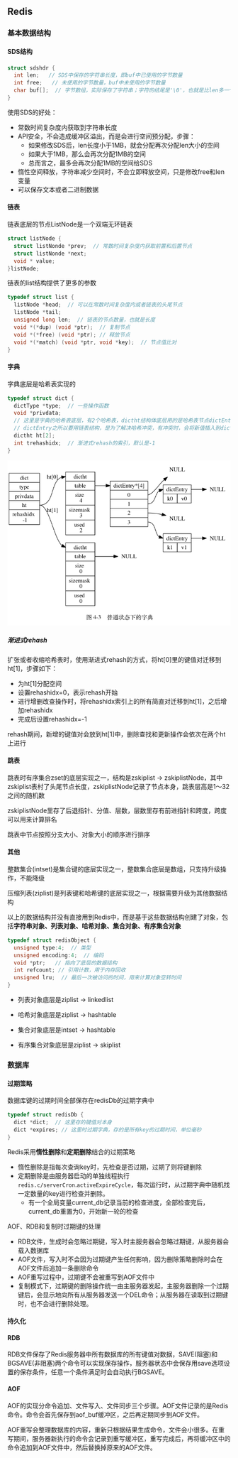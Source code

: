 ## Redis



### 基本数据结构

#### SDS结构

```c
struct sdshdr {
  int len;   // SDS中保存的字符串长度，即buf中已使用的字节数量
  int free;   // 未使用的字节数量，buf中未使用的字节数量
  char buf[];  // 字节数组，实际保存了字符串；字符的结尾是'\0'，也就是比len多一个字符
}
```

使用SDS的好处：

* 常数时间复杂度内获取到字符串长度
* API安全，不会造成缓冲区溢出，而是会进行空间预分配，步骤：
  * 如果修改SDS后，len长度小于1MB，就会分配再次分配len大小的空间
  * 如果大于1MB，那么会再次分配1MB的空间
  * 总而言之，最多会再次分配1MB的空间给SDS
* 惰性空间释放，字符串减少空间时，不会立即释放空间，只是修改free和len变量
* 可以保存文本或者二进制数据



#### 链表

链表底层的节点ListNode是一个双端无环链表

```c
struct listNode {
  struct listNonde *prev;  // 常数时间复杂度内获取前置和后置节点
  struct listNonde *next;
  void * value;
}listNode;
```

链表的list结构提供了更多的参数

```c
typedef struct list {
  listNode *head;  // 可以在常数时间复杂度内或者链表的头尾节点
  listNode *tail;
  unsigned long len;  // 链表的节点数量，也就是长度
  void *(*dup) (void *ptr);  // 复制节点
  void *(*free) (void *ptr); // 释放节点
  void *(*match) (void *ptr, void *key);  // 节点值比对
}
```



#### 字典

字典底层是哈希表实现的

```c
typedef struct dict {
  dictType *type;  // 一些操作函数
  void *privdata;
  // 这里是字典的哈希表底层，有2个哈希表，dictht结构体底层用的是哈希表节点dictEntry，是一个链表结构，除此之外，dictht还存了哈希表大小和已有节点数量等参数
  // dictEntry之所以要用链表结构，是为了解决哈希冲突，有冲突时，会将新值插入到dictEntry的链表头位置，实现了常数时间复杂度
  dictht ht[2];
  int trehashidx;  // 渐进式rehash的索引，默认是-1
}
```

<img src="./普通状态下的字典.png" alt="普通状态下的字典"/>

##### 渐进式rehash

扩张或者收缩哈希表时，使用渐进式rehash的方式，将ht[0]里的键值对迁移到ht[1]，步骤如下：

* 为ht[1]分配空间
* 设置rehashidx=0，表示rehash开始
* 进行增删改查操作时，将rehashidx索引上的所有简直对迁移到ht[1]，之后增加rehashidx
* 完成后设置rehashidx=-1

rehash期间，新增的键值对会放到ht[1]中，删除查找和更新操作会依次在两个ht上进行



#### 跳表

跳表时有序集合zset的底层实现之一，结构是zskiplist -> zskiplistNode，其中zskiplist表村了头尾节点长度，zskiplistNode记录了节点本身，跳表层高是1～32之间的随机数

zskiplistNode里存了后退指针、分值、层数，层数里存有前进指针和跨度，跨度可以用来计算排名

跳表中节点按照分支大小、对象大小的顺序进行排序



#### 其他

整数集合(intset)是集合键的底层实现之一，整数集合底层是数组，只支持升级操作，不能降级

压缩列表(ziplist)是列表键和哈希键的底层实现之一，根据需要升级为其他数据结构



以上的数据结构并没有直接用到Redis中，而是基于这些数据结构创建了对象，包括**字符串对象、列表对象、哈希对象、集合对象、有序集合对象**

```c
typedef struct redisObject {
  unsigned type:4;  // 类型
  unsigned encoding:4;  // 编码
  void *ptr;   // 指向了底层的数据结构
  int refcount; // 引用计数，用于内存回收
  unsigned lru;  // 最后一次被访问的时间，用来计算对象空转时间
}
```

* 列表对象底层是ziplist -> linkedlist

* 哈希对象底层是ziplist -> hashtable

* 集合对象底层是intset -> hashtable

* 有序集合对象底层是ziplist -> skiplist



### 数据库

#### 过期策略

数据库键的过期时间全部保存在redisDb的过期字典中

```c
typedef struct redisDb {
  dict *dict;  // 这里存的键值对本身
  dict *expires; // 这里时过期字典，存的是所有key的过期时间，单位毫秒
}
```

Redis采用**惰性删除**和**定期删除**结合的过期策略

* 惰性删除是指每次查询key时，先检查是否过期，过期了则将键删除
* 定期删除是由服务器启动的单独线程执行`redis.c/serverCron`.`activeExpireCycle`，每次运行时，从过期字典中随机找一定数量的key进行检查并删除。
  * 有一个全局变量current_db记录当前的检查进度，全部检查完后，current_db重置为0，开始新一轮的检查

AOF、RDB和复制时过期键的处理

* RDB文件，生成时会忽略过期键，写入时主服务器会忽略过期键，从服务器会载入数据库
* AOF文件，写入时不会因为过期键产生任何影响，因为删除策略删除时会在AOF文件后追加一条删除命令
* AOF重写过程中，过期键不会被重写到AOF文件中
* 复制模式下，过期键的删除操作统一由主服务器发起，主服务器删除一个过期键后，会显示地向所有从服务器发送一个DEL命令；从服务器在读取到过期键时，也不会进行删除处理。



#### 持久化

#### RDB

RDB文件保存了Redis服务器中所有数据库的所有键值对数据，SAVE(阻塞)和BGSAVE(非阻塞)两个命令可以实现保存操作，服务器状态中会保存用save选项设置的保存条件，任意一个条件满足时会自动执行BGSAVE。

#### AOF

AOF的实现分命令追加、文件写入、文件同步三个步骤。AOF文件记录的是Redis命令。命令会首先保存到aof_buf缓冲区，之后再定期同步到AOF文件。

AOF重写会整理数据库的内容，重新只根据结果生成命令，文件会小很多。在重写期间，服务器新执行的命令会记录到重写缓冲区，重写完成后，再将缓冲区中的命令追加到AOF文件中，然后替换掉原来的AOF文件。